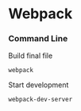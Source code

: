 # Webpack

### Command Line

Build final file

```
webpack
```

Start development

```
webpack-dev-server
```

